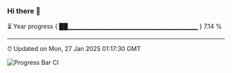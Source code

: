 ### Hi there 👋

⏳ Year progress { ██▁▁▁▁▁▁▁▁▁▁▁▁▁▁▁▁▁▁▁▁▁▁▁▁▁▁▁▁ } 7.14 %

---

⏰ Updated on Mon, 27 Jan 2025 01:17:30 GMT

![Progress Bar CI](https://github.com/liununu/liununu/workflows/Progress%20Bar%20CI/badge.svg)
